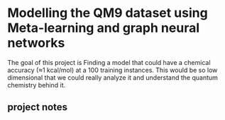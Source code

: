 # Modelling the QM9 dataset using Meta-learning and graph neural networks

The goal of this project is Finding a model that could have a chemical accuracy (≈1 kcal/mol) at a 100 training instances. 
This would be so low dimensional that we could really analyze it and understand the quantum chemistry behind it. 

## project notes

